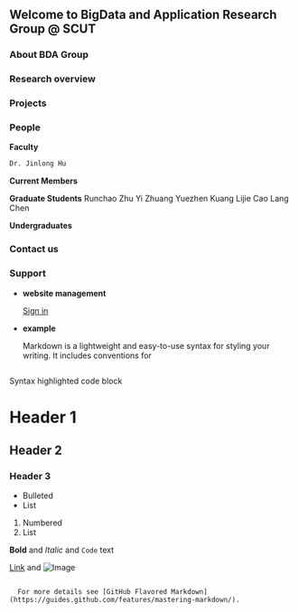 ## Welcome to BigData and Application Research Group @ SCUT


### About BDA Group

### Research overview

### Projects

### People
**Faculty**

```markdown
Dr. Jinlong Hu
```


**Current Members**

**Graduate Students**
Runchao Zhu
Yi Zhuang
Yuezhen Kuang
Lijie Cao
Lang Chen

**Undergraduates**

### Contact us


### Support 
- **website management**

  [Sign in](https://github.com/largeapp/largeapp.github.io/edit/master/index.md)

- **example**

  Markdown is a lightweight and easy-to-use syntax for styling your writing. It includes conventions for

  ```markdown
Syntax highlighted code block

# Header 1
## Header 2
### Header 3

- Bulleted
- List

1. Numbered
2. List

**Bold** and _Italic_ and `Code` text

[Link](url) and ![Image](src)
```

  For more details see [GitHub Flavored Markdown](https://guides.github.com/features/mastering-markdown/).
